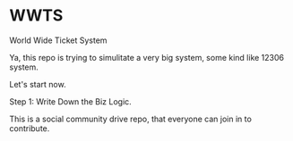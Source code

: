 WWTS
====

World Wide Ticket System


Ya, this repo is trying to simulitate a very big system, some kind like 12306 system.

Let's start now.

Step 1: Write Down the Biz Logic.


This is a social community drive repo, that everyone can join in to contribute.
